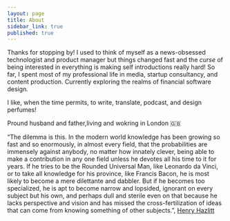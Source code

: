 ```yaml
---
layout: page
title: About
sidebar_link: true
published: true
---
```

Thanks for stopping by! I used to think of myself as a news-obsessed technologist and product manager but things changed fast and the *curse* of being interested in everything is making self introductions really hard! So far, I spent most of my professional life in media, startup consultancy, and content production. Currently exploring the realms of financial software design.

I like, when the time permits, to write, translate, podcast, and design perfumes!

Pround husband and father,living and wokring in London 🇬🇧


“The dilemma is this. In the modern world knowledge has been growing so fast and so enormously, in almost every field, that the probabilities are immensely against anybody, no matter how innately clever, being able to make a contribution in any one field unless he devotes all his time to it for years. If he tries to be the Rounded Universal Man, like Leonardo da Vinci, or to take all knowledge for his province, like Francis Bacon, he is most likely to become a mere dilettante and dabbler. But if he becomes too specialized, he is apt to become narrow and lopsided, ignorant on every subject but his own, and perhaps dull and sterile even on that because he lacks perspective and vision and has missed the cross-fertilization of ideas that can come from knowing something of other subjects.”,  [Henry Hazlitt](https://en.wikipedia.org/wiki/Henry_Hazlitt) 
